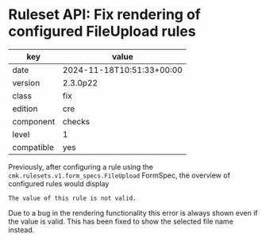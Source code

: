 [//]: # (werk v2)
# Ruleset API: Fix rendering of configured FileUpload rules

key        | value
---------- | ---
date       | 2024-11-18T10:51:33+00:00
version    | 2.3.0p22
class      | fix
edition    | cre
component  | checks
level      | 1
compatible | yes

Previously, after configuring a rule using the `cmk.rulesets.v1.form_specs.FileUpload` FormSpec, the overview of configured rules would display
```
The value of this rule is not valid.
```
Due to a bug in the rendering functionality this error is always shown even if the value is valid.
This has been fixed to show the selected file name instead.
